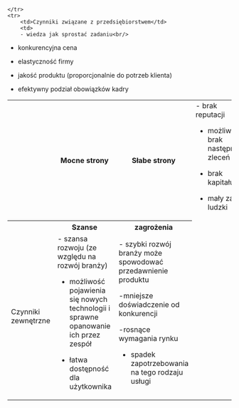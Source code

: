 <table>
    <tr>
        <th></th>
        <th>Mocne strony</th>
        <th>Słabe strony</th>
        
    </tr>
    <tr>
        <td>Czynniki związane z przedsiębiorstwem</td>
        <td>
        - wiedza jak sprostać zadaniu<br/>
        
        
- konkurencyjna cena<br/>
 

- elastyczność firmy<br/>
 

- jakość produktu (proporcjonalnie do potrzeb klienta)


- efektywny podział obowiązków kadry
</td>
        <td>- brak reputacji


- możliwy brak następnych zleceń


- brak kapitału


- mały zasób ludzki
</td>
    </tr>
            <th></th>
        <th>Szanse</th>
        <th>zagrożenia</th>
    <tr>
        <td>Czynniki zewnętrzne</td>
        <td>- szansa rozwoju (ze względu na rozwój branży)


- możliwość pojawienia się nowych technologii i sprawne opanowanie ich przez zespół


- łatwa dostępność dla użytkownika	
</td>
        <td>- szybki rozwój branży może spowodować przedawnienie produktu


-mniejsze doświadczenie od konkurencji


-rosnące wymagania rynku


- spadek zapotrzebowania na tego rodzaju usługi
</td>
    </tr>
</table>
